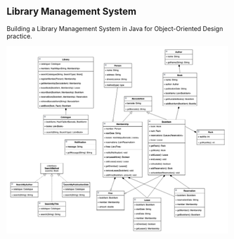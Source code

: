 ## Library Management System

Building a Library Management System in Java for Object-Oriented Design practice.

![Alt text here](LibraryManagementSystemUML.png)